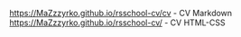 https://MaZzzyrko.github.io/rsschool-cv/cv - CV Markdown
https://MaZzzyrko.github.io/rsschool-cv/ - CV HTML-CSS
